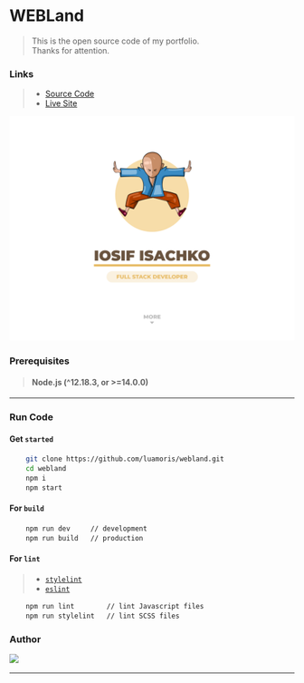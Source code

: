 # WEBLand

> This is the open source code of my portfolio. \
> Thanks for attention.

### Links

> + [Source Code][sourse-code]
> + [Live Site][live-site]

[sourse-code]: https://github.com/luamoris/webland
[live-site]: https://luamoris.github.io/webland/


<img src="./content/main.svg">


### Prerequisites

> #### Node.js (^12.18.3, or >=14.0.0)


---


### Run Сode

#### Get `started`

```bash
	git clone https://github.com/luamoris/webland.git
	cd webland
	npm i
	npm start
```

#### For `build`

```bash
	npm run dev 	// development
	npm run build	// production
```

#### For `lint`

> - [`stylelint`][stylelint]
> - [`eslint`][eslint]

```bash
	npm run lint		// lint Javascript files
	npm run stylelint	// lint SCSS files
```


### Author

<p align="left">
	<a href="https://github.com/luamoris">
		<img width="50" src="https://avatars.githubusercontent.com/u/70754306?s=460&u=922c28870849f7c9528034f0512e69fb77339c84&v=4 alt="Iosif Luamoris"/>
	</a>
</p>


---


[stylelint]: https://stylelint.io/
[eslint]: https://eslint.org/

[logo]: https://raw.githubusercontent.com/luamoris/webpack-boilerplate/276b2451ca1f7d11d6cddb83ae3418105511396b/src/img/box.svg
[github]: https://github.com/luamoris/webpack-boilerplate
